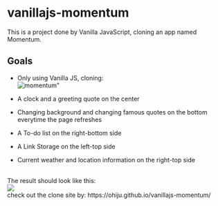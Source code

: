 # vanillajs-momentum

This is a project done by Vanilla JavaScript, cloning an app named Momentum.

## Goals
- Only using Vanilla JS, cloning: <br>
![momentum](https://user-images.githubusercontent.com/94172351/235044456-a33da295-7408-4a17-a5de-be2a9c55aa55.jpg)"

- A clock and a greeting quote on the center
- Changing background and changing famous quotes on the bottom everytime the page refreshes
- A To-do list on the right-bottom side
- A Link Storage on the left-top side
- Current weather and location information on the right-top side
<br>
The result should look like this: <br>
<img src="https://user-images.githubusercontent.com/94172351/235045759-0e121034-bd53-4b18-aac4-af25f96585a5.png">

<br>
check out the clone site by: https://ohiju.github.io/vanillajs-momentum/

